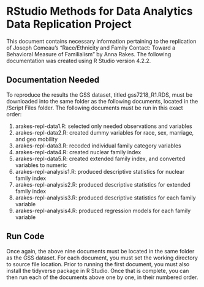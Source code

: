 # RStudio Methods for Data Analytics Data Replication Project

This document contains necessary information pertaining to the replication of Joseph
Comeau’s “Race/Ethnicity and Family Contact: Toward a Behavioral Measure of Familialism”
by Anna Rakes. The following documentation was created using R Studio version 4.2.2.
## Documentation Needed
To reproduce the results the GSS dataset, titled gss7218_R1.RDS, must be downloaded into the
same folder as the following documents, located in the /Script Files folder. The following
documents must be run in this exact order:
1. arakes-repl-data1.R: selected only needed observations and variables
2. arakes-repl-data2.R: created dummy variables for race, sex, marriage, and geo mobility
3. arakes-repl-data3.R: recoded individual family category variables
4. arakes-repl-data4.R: created nuclear family index
5. arakes-repl-data5.R: created extended family index, and converted variables to numeric
6. arakes-repl-analysis1.R: produced descriptive statistics for nuclear family index
7. arakes-repl-analysis2.R: produced descriptive statistics for extended family index
8. arakes-repl-analysis3.R: produced descriptive statistics for each family variable
9. arakes-repl-analysis4.R: produced regression models for each family variable
## Run Code
Once again, the above nine documents must be located in the same folder as the GSS dataset. For
each document, you must set the working directory to source file location. Prior to running the
first document, you must also install the tidyverse package in R Studio. Once that is complete,
you can then run each of the documents above one by one, in their numbered order. 
